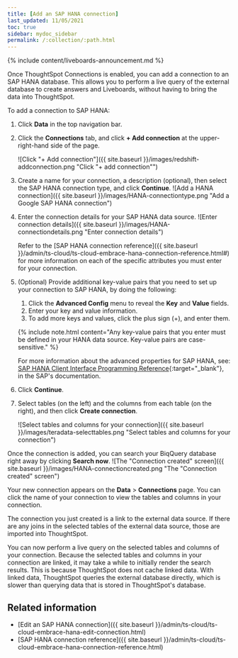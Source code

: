 ```yaml
---
title: [Add an SAP HANA connection]
last_updated: 11/05/2021
toc: true
sidebar: mydoc_sidebar
permalink: /:collection/:path.html
---
```


{% include content/liveboards-announcement.md %}

Once ThoughtSpot Connections is enabled, you can add a connection to an SAP HANA database. This allows you to perform a live query of the external database to create answers and Liveboards, without having to bring the data into ThoughtSpot.

To add a connection to SAP HANA:

1. Click **Data** in the top navigation bar.

2. Click the **Connections** tab, and click **+ Add connection** at the upper-right-hand side of the page.

    ![Click "+ Add connection"]({{ site.baseurl }}/images/redshift-addconnection.png "Click "+ add connection"")
    <!-- ![]({{ site.baseurl }}/images/new-connection.png "New db connect") -->

3. Create a name for your connection, a description (optional), then select the SAP HANA connection type, and click **Continue**.
    ![Add a HANA connection]({{ site.baseurl }}/images/HANA-connectiontype.png "Add a Google SAP HANA connection")
    <!--  ![Add a SAP HANA connection]({{ site.baseurl }}/images/HANA-connectiontype.png "Add a SAP HANA connection") -->

4. Enter the connection details for your SAP HANA data source.
    ![Enter connection details]({{ site.baseurl }}/images/HANA-connectiondetails.png "Enter connection details")
    <!--  ![Enter connection details]({{ site.baseurl }}/images/HANA-connectiondetails.png "Enter connection details") -->

    Refer to the [SAP HANA connection reference]({{ site.baseurl }}/admin/ts-cloud/ts-cloud-embrace-hana-connection-reference.html#) for more information on each of the specific attributes you must enter for your connection.

5. (Optional) Provide additional key-value pairs that you need to set up your connection to SAP HANA, by doing the following:
    1. Click the **Advanced Config** menu to reveal the **Key** and **Value** fields.
    2. Enter your key and value information.
    3. To add more keys and values, click the plus sign (+), and enter them.

    {% include note.html content="Any key-value pairs that you enter must be defined in your HANA data source. Key-value pairs are case-sensitive." %}

    For more information about the advanced properties for SAP HANA, see: [SAP HANA Client Interface Programming Reference](https://help.sap.com/viewer/0eec0d68141541d1b07893a39944924e/2.0.03/en-US/109397c2206a4ab2a5386d494f4cf75e.html){:target="_blank"}, in the SAP's documentation.

6. Click **Continue**.       

7. Select tables (on the left) and the columns from each table (on the right), and then click **Create connection**.

    ![Select tables and columns for your connection]({{ site.baseurl }}/images/teradata-selecttables.png "Select tables and columns for your connection")
  <!--  ![Select tables and columns for your connection]({{ site.baseurl }}/images/HANA-selecttables.png "Select tables and columns for your connection") -->

   Once the connection is added, you can search your BiqQuery database right away by clicking **Search now**.
  ![The "Connection created" screen]({{ site.baseurl }}/images/HANA-connectioncreated.png "The "Connection created" screen")

   Your new connection appears on the **Data** > **Connections** page. You can click the name of your connection to view the tables and columns in your connection.   

The connection you just created is a link to the external data source. If there are any joins in the selected tables of the external data source, those are imported into ThoughtSpot.

You can now perform a live query on the selected tables and columns of your connection. Because the selected tables and columns in your connection are linked, it may take a while to initially render the search results. This is because ThoughtSpot does not cache linked data. With linked data, ThoughtSpot queries the external database directly, which is slower than querying data that is stored in ThoughtSpot's database.

## Related information
- [Edit an SAP HANA connection]({{ site.baseurl }}/admin/ts-cloud/ts-cloud-embrace-hana-edit-connection.html)
- [SAP HANA connection reference]({{ site.baseurl }}/admin/ts-cloud/ts-cloud-embrace-hana-connection-reference.html)
